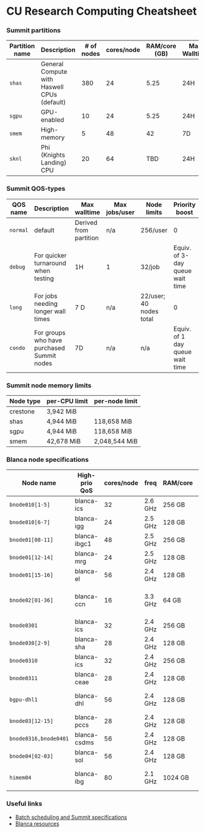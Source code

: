 # CU Research Computing Cheatsheet

### Summit partitions

| Partition name | Description                                 | # of nodes | cores/node | RAM/core (GB) | Max Walltime | Billing weight |
| -------------- | ------------------------------------------- | ---------- | ---------- | ------------- | ------------ | -------------- |
| `shas`         | General Compute with Haswell CPUs (default) | 380        | 24         | 5.25          | 24H          | 1              |
| `sgpu`         | GPU-enabled                                 | 10         | 24         | 5.25          | 24H          | 2.5            |
| `smem`         | High-memory                                 | 5          | 48         | 42            | 7D           | 6              |
| `sknl`         | Phi (Knights Landing) CPU                   | 20         | 64         | TBD           | 24H          | 0.1            |

### Summit QOS-types

QOS name | Description                            | Max walltime       | Max jobs/user | Node limits         | Priority boost
-------------|--------------------------------------------|------------------------|-------------------|-------------------------|--------------------------------
`normal`       | default                                    | Derived from partition | n/a               | 256/user                | 0
`debug`        | For quicker turnaround when testing        | 1H                     | 1                 | 32/job                  | Equiv. of 3-day queue wait time
`long`         | For jobs needing longer wall times         | 7 D                    | n/a               | 22/user; 40 nodes total | 0
`condo`        | For groups who have purchased Summit nodes | 7D                     | n/a               | n/a                     | Equiv. of 1 day queue wait time

### Summit node memory limits

| Node type | per-CPU limit | per-node limit |
| --------- | ------------- | -------------- |
| crestone  | 3,942 MiB     |                |
| shas      | 4,944 MiB     | 118,658 MiB    |
| sgpu      | 4,944 MiB     | 118,658 MiB    |
| smem      | 42,678 MiB    | 2,048,544 MiB  |


### Blanca node specifications


| Node name             | High-prio QoS | cores/node | freq    | RAM/core | local disk | Features                                  |
| --------------------- | ------------- | ---------- | ------- | -------- | ---------- | ----------------------------------------- |
| `bnode010[1-5]`       | blanca-ics    | 32         | 2.6 GHz | 256 GB   | 1 TB       | sandybridge, avx, rhel6                   |
| `bnode010[6-7]      ` | blanca-igg    | 24         | 2.5 GHz | 128 GB   | 1 TB       | haswell, avx2, rhel6                      |
| `bnode01[08-11]     ` | blanca-ibgc1  | 48         | 2.5 GHz | 256 GB   | 1 TB       | haswell, avx2, rhel6                      |
| `bnode01[12-14]     ` | blanca-mrg    | 24         | 2.5 GHz | 128 GB   | 1 TB       | haswell, avx2, rhel6                      |
| `bnode01[15-16]     ` | blanca-el     | 56         | 2.4 GHz | 128 GB   | 1 TB       | broadwell, avx2, rhel7                    |
| `bnode02[01-36]     ` | blanca-ccn    | 16         | 3.3 GHz | 64 GB    | 1 TB       | ivybridge, Quadro, k2000, avx, fdr, rhel7 |
| `bnode0301          ` | blanca-ics    | 32         | 2.4 GHz | 256 GB   | 1 TB       | broadwell, avx2, rhel6                    |
| `bnode030[2-9]      ` | blanca-sha    | 28         | 2.4 GHz | 128 GB   | 1 TB       | broadwell, avx2, rhel7                    |
| `bnode0310          ` | blanca-ics    | 32         | 2.4 GHz | 256 GB   | 1 TB       | broadwell, avx2, rhel6                    |
| `bnode0311          ` | blanca-ceae   | 28         | 2.4 GHz | 128 GB   | 1 TB       | broadwell, avx2, rhel7                    |
| `bgpu-dhl1          ` | blanca-dhl    | 56         | 2.4 GHz | 128 GB   | 1 TB       | broadwell, avx2, rhel7, Tesla, P100       |
| `bnode03[12-15]     ` | blanca-pccs   | 28         | 2.4 GHz | 128 GB   | 1 TB       | broadwell, avx2, rhel7                    |
| `bnode0316,bnode0401` | blanca-csdms  | 56         | 2.4 GHz | 128 GB   | 1 TB       | broadwell, avx2, rhel7                    |
| `bnode04[02-03]     ` | blanca-sol    | 56         | 2.4 GHz | 128 GB   | 1 TB       | broadwell, avx2, rhel7                    |
| `himem04            ` | blanca-ibg    | 80         | 2.1 GHz | 1024 GB  | 10 TB      | westmere-ex, localraid, rhel6             |


### Useful links

 - [Batch scheduling and Summit specifications](https://www.rc.colorado.edu/support/user-guide/batch-queueing.html)
 - [Blanca resources](https://www.rc.colorado.edu/support/user-guide/compute-resources.html#blanca)

